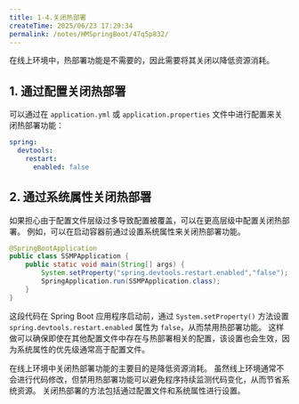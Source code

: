 ```yaml
---
title: 1-4.关闭热部署
createTime: 2025/06/23 17:29:34
permalink: /notes/HMSpringBoot/47q5p832/
---
```

在线上环境中，热部署功能是不需要的，因此需要将其关闭以降低资源消耗。

## 1. 通过配置关闭热部署

可以通过在 `application.yml` 或 `application.properties` 文件中进行配置来关闭热部署功能：

```yaml
spring:
  devtools:
    restart:
      enabled: false
```

## 2. 通过系统属性关闭热部署

如果担心由于配置文件层级过多导致配置被覆盖，可以在更高层级中配置关闭热部署。 例如，可以在启动容器前通过设置系统属性来关闭热部署功能。

```java
@SpringBootApplication
public class SSMPApplication {
    public static void main(String[] args) {
        System.setProperty("spring.devtools.restart.enabled","false");
        SpringApplication.run(SSMPApplication.class);
    }
}
```

这段代码在 Spring Boot 应用程序启动前，通过 `System.setProperty()` 方法设置 `spring.devtools.restart.enabled` 属性为 `false`，从而禁用热部署功能。 这样做可以确保即使在其他配置文件中存在与热部署相关的配置，该设置也会生效，因为系统属性的优先级通常高于配置文件。

在线上环境中关闭热部署功能的主要目的是降低资源消耗。 虽然线上环境通常不会进行代码修改，但禁用热部署功能可以避免程序持续监测代码变化，从而节省系统资源。 关闭热部署的方法包括通过配置文件和系统属性进行设置。
